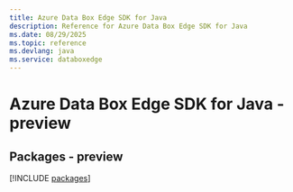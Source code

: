 ```yaml
---
title: Azure Data Box Edge SDK for Java
description: Reference for Azure Data Box Edge SDK for Java
ms.date: 08/29/2025
ms.topic: reference
ms.devlang: java
ms.service: databoxedge
---
```

# Azure Data Box Edge SDK for Java - preview
## Packages - preview
[!INCLUDE [packages](data-box-edge-index.md)]